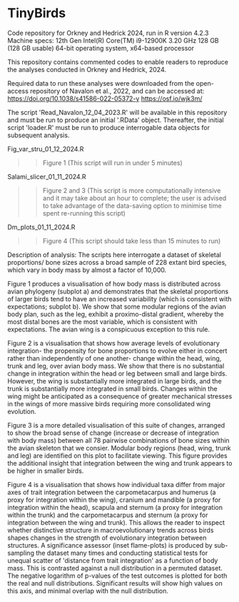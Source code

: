 # TinyBirds
Code repository for Orkney and Hedrick 2024, run in R version 4.2.3 
Machine specs: 12th Gen Intel(R) Core(TM) i9-12900K   3.20 GHz
128 GB (128 GB usable)
64-bit operating system, x64-based processor

This repository contains commented codes to enable readers to reproduce the analyses conducted in Orkney and Hedrick, 2024. 

Required data to run these analyses were downloaded from the open-access repository of 
Navalon et al., 2022, and can be accessed at:
https://doi.org/10.1038/s41586-022-05372-y
https://osf.io/wjk3m/

The script 'Read_Navalon_12_04_2023.R' will be available in this repository and must be run to 
produce an initial '.RData' object. 
Thereafter, the initial script 'loader.R' must be run to produce interrogable data objects for subsequent analysis.


Fig_var_stru_01_12_2024.R
>> Figure 1
(This script will run in under 5 minutes)

Salami_slicer_01_11_2024.R
>> Figure 2 and 3
(This script is more computationally intensive and it may take about an hour to complete; the user is advised to take advantage of the data-saving option to minimise time spent re-running this script)

Dm_plots_01_11_2024.R
>> Figure 4
(This script should take less than 15 minutes to run)

Description of analysis: 
The scripts here interrogate a dataset of skeletal proportions/ bone sizes across a broad sample of 228 extant bird species, 
which vary in body mass by almost a factor of 10,000. 

Figure 1 produces a visualisation of how body mass is distributed across avian phylogeny (subplot a)
and demonstrates that the skeletal proportions of larger birds tend to have an increased variability (which is consistent with expectations; subplot b). 
We show that some modular regions of the avian body plan, such as the leg, exhibit a proximo-distal gradient, whereby the most distal bones are
the most variable, which is consistent with expectations. The avian wing is a conspicuous exception to this rule. 

Figure 2 is a visualisation that shows how average levels of evolutionary integration- the propensity for bone proportions to evolve either in concert
rather than independently of one another- change within the head, wing, trunk and leg, over avian body mass. 
We show that there is no substantial change in integration within the head or leg between small and large birds. 
However, the wing is substantially more integrated in large birds, and the trunk is substantially more integrated in small birds. 
Changes within the wing might be anticipated as a consequence of greater mechanical stresses in the wings of more massive birds requiring more consolidated wing evolution. 

Figure 3 is a more detailed visualisation of this suite of changes, arranged to show the broad sense of change (increase or decrease of integration with body mass)
between all 78 pairwise combinations of bone sizes within the avian skeleton that we consier. Modular body regions (head, wing, trunk and leg)
are identified on this plot to facilitate viewing. This figure provides the additional insight that integration between the wing and trunk 
appears to be higher in smaller birds. 

Figure 4 is a visualisation that shows how individual taxa differ from major axes of trait integration between the carpometacarpus and humerus (a proxy for integration within the wing), 
cranium and mandible (a proxy for integration within the head), scapula and sternum (a proxy for integration within the trunk) and the carpometacarpus and sternum (a proxy for integration between the wing and trunk).
This allows the reader to inspect whether distinctive structure in macroevolutionary trends across birds shapes changes in the strength of evolutionary
integration between structures. A significance assessor (inset flame-plots) is produced by sub-sampling the dataset many times and 
conducting statistical tests for unequal scatter of 'distance from trait integration' as a function of body mass. This is contrasted against a null distribution
in a permuted dataset. The negative logarithm of p-values of the test outcomes is plotted for both the real and null distributions. Significant 
results will show high values on this axis, and minimal overlap with the null distribution. 

